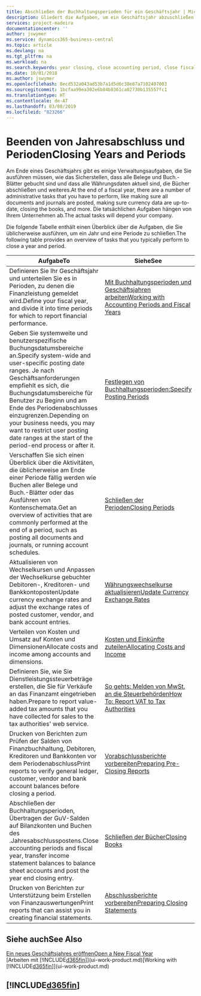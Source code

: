 ```yaml
---
title: Abschließen der Buchhaltungsperioden für ein Geschäftsjahr | Microsoft Docs
description: Gliedert die Aufgaben, um ein Geschäftsjahr abzuschließen oder Buchhaltungsperiode, beispielsweise der Belege und die Buch.-Blätter sind vergewissernd gebucht überprüfend und Bankguthaben.
services: project-madeira
documentationcenter: ''
author: jswymer
ms.service: dynamics365-business-central
ms.topic: article
ms.devlang: na
ms.tgt_pltfrm: na
ms.workload: na
ms.search.keywords: year closing, close accounting period, close fiscal year, bank account detailed trial balance
ms.date: 10/01/2018
ms.author: jswymer
ms.openlocfilehash: 8ecd532a043ad53b7a1d5d6c38e87a7102407003
ms.sourcegitcommit: 1bcfaa99ea302e6b84b8361ca02730b135557fc1
ms.translationtype: HT
ms.contentlocale: de-AT
ms.lasthandoff: 03/08/2019
ms.locfileid: "823266"
---
```

# <a name="closing-years-and-periods"></a><span data-ttu-id="21868-103">Beenden von Jahresabschluss und Perioden</span><span class="sxs-lookup"><span data-stu-id="21868-103">Closing Years and Periods</span></span>
<span data-ttu-id="21868-104">Am Ende eines Geschäftsjahrs gibt es einige Verwaltungsaufgaben, die Sie ausführen müssen, wie das Sicherstellen, dass alle Belege und Buch.-Blätter gebucht sind und dass alle Währungsdaten aktuell sind, die Bücher abschließen und weiteres.</span><span class="sxs-lookup"><span data-stu-id="21868-104">At the end of a fiscal year, there are a number of administrative tasks that you have to perform, like making sure all documents and journals are posted, making sure currency data are up-to-date, closing the books, and more.</span></span> <span data-ttu-id="21868-105">Die tatsächlichen Aufgaben hängen von Ihrem Unternehmen ab.</span><span class="sxs-lookup"><span data-stu-id="21868-105">The actual tasks will depend your company.</span></span>

<span data-ttu-id="21868-106">Die folgende Tabelle enthält einen Überblick über die Aufgaben, die Sie üblicherweise ausführen, um ein Jahr und eine Periode zu schließen.</span><span class="sxs-lookup"><span data-stu-id="21868-106">The following table provides an overview of tasks that you typically perform to close a year and period.</span></span>

| <span data-ttu-id="21868-107">Aufgabe</span><span class="sxs-lookup"><span data-stu-id="21868-107">To</span></span> | <span data-ttu-id="21868-108">Siehe</span><span class="sxs-lookup"><span data-stu-id="21868-108">See</span></span> |
| --- | --- |
| <span data-ttu-id="21868-109">Definieren Sie Ihr Geschäftsjahr und unterteilen Sie es in Perioden, zu denen die Finanzleistung gemeldet wird.</span><span class="sxs-lookup"><span data-stu-id="21868-109">Define your fiscal year, and divide it into time periods for which to report financial performance.</span></span> | [<span data-ttu-id="21868-110">Mit Buchhaltungsperioden und Geschäftsjahren arbeiten</span><span class="sxs-lookup"><span data-stu-id="21868-110">Working with Accounting Periods and Fiscal Years</span></span>](finance-accounting-periods-and-fiscal-years.md)|
| <span data-ttu-id="21868-111">Geben Sie systemweite und benutzerspezifische Buchungsdatumsbereiche an.</span><span class="sxs-lookup"><span data-stu-id="21868-111">Specify system-wide and user-specific posting date ranges.</span></span> <span data-ttu-id="21868-112">Je nach Geschäftsanforderungen empfiehlt es sich, die Buchungsdatumsbereiche für Benutzer zu Beginn und am Ende des Periodenabschlusses einzugrenzen.</span><span class="sxs-lookup"><span data-stu-id="21868-112">Depending on your business needs, you may want to restrict user posting date ranges at the start of the period-end process or after it.</span></span> |[<span data-ttu-id="21868-113">Festlegen von Buchhaltungsperioden:</span><span class="sxs-lookup"><span data-stu-id="21868-113">Specify Posting Periods</span></span>](finance-how-specify-posting-periods.md) |
| <span data-ttu-id="21868-114">Verschaffen Sie sich einen Überblick über die Aktivitäten, die üblicherweise am Ende einer Periode fällig werden wie Buchen aller Belege und Buch.-Blätter oder das Ausführen von Kontenschemata.</span><span class="sxs-lookup"><span data-stu-id="21868-114">Get an overview of activities that are commonly performed at the end of a period, such as posting all documents and journals, or running account schedules.</span></span> |[<span data-ttu-id="21868-115">Schließen der Perioden</span><span class="sxs-lookup"><span data-stu-id="21868-115">Closing Periods</span></span>](year-how-complete-period-end-processes.md) |
| <span data-ttu-id="21868-116">Aktualisieren von Wechselkursen und Anpassen der Wechselkurse gebuchter Debitoren-, Kreditoren- und Bankkontoposten</span><span class="sxs-lookup"><span data-stu-id="21868-116">Update currency exchange rates and adjust the exchange rates of posted customer, vendor, and bank account entries.</span></span> |[<span data-ttu-id="21868-117">Währungswechselkurse aktualisieren</span><span class="sxs-lookup"><span data-stu-id="21868-117">Update Currency Exchange Rates</span></span>](finance-how-update-currencies.md) |
| <span data-ttu-id="21868-118">Verteilen von Kosten und Umsatz auf Konten und Dimensionen</span><span class="sxs-lookup"><span data-stu-id="21868-118">Allocate costs and income among accounts and dimensions.</span></span> |[<span data-ttu-id="21868-119">Kosten und Einkünfte zuteilen</span><span class="sxs-lookup"><span data-stu-id="21868-119">Allocating Costs and Income</span></span>](year-allocate-costs-income.md) |
| <span data-ttu-id="21868-120">Definieren Sie, wie Sie Dienstleistungssteuerbeträge erstellen, die Sie für Verkäufe an das Finanzamt eingetrieben haben.</span><span class="sxs-lookup"><span data-stu-id="21868-120">Prepare to report value-added tax amounts that you have collected for sales to the tax authorities' web service.</span></span> |[<span data-ttu-id="21868-121">So gehts: Melden von MwSt. an die Steuerbehörden</span><span class="sxs-lookup"><span data-stu-id="21868-121">How To: Report VAT to Tax Authorities</span></span>](finance-how-report-vat.md)|
| <span data-ttu-id="21868-122">Drucken von Berichten zum Prüfen der Salden von Finanzbuchhaltung, Debitoren, Kreditoren und Bankkonten vor dem Periodenabschluss</span><span class="sxs-lookup"><span data-stu-id="21868-122">Print reports to verify general ledger, customer, vendor and bank account balances before closing a period.</span></span> |[<span data-ttu-id="21868-123">Vorabschlussberichte vorbereiten</span><span class="sxs-lookup"><span data-stu-id="21868-123">Preparing Pre-Closing Reports</span></span>](year-prepare-preclose-reports.md) |
| <span data-ttu-id="21868-124">Abschließen der Buchhaltungsperioden, Übertragen der GuV-Salden auf Bilanzkonten und Buchen des .Jahresabschlusspostens.</span><span class="sxs-lookup"><span data-stu-id="21868-124">Close accounting periods and fiscal year, transfer income statement balances to balance sheet accounts and post the year end closing entry.</span></span> |[<span data-ttu-id="21868-125">Schließen der Bücher</span><span class="sxs-lookup"><span data-stu-id="21868-125">Closing Books</span></span>](year-close-books.md) |
| <span data-ttu-id="21868-126">Drucken von Berichten zur Unterstützung beim Erstellen von Finanzauswertungen</span><span class="sxs-lookup"><span data-stu-id="21868-126">Print reports that can assist you in creating financial statements.</span></span> |[<span data-ttu-id="21868-127">Abschlussberichte vorbereiten</span><span class="sxs-lookup"><span data-stu-id="21868-127">Preparing Closing Statements</span></span>](year-prepare-close-statement.md) |

## <a name="see-also"></a><span data-ttu-id="21868-128">Siehe auch</span><span class="sxs-lookup"><span data-stu-id="21868-128">See Also</span></span>
[<span data-ttu-id="21868-129">Ein neues Geschäftsjahres eröffnen</span><span class="sxs-lookup"><span data-stu-id="21868-129">Open a New Fiscal Year</span></span>](finance-how-open-new-fiscal-year.md)  
<span data-ttu-id="21868-130">[Arbeiten mit [!INCLUDE[d365fin](includes/d365fin_md.md)]](ui-work-product.md)</span><span class="sxs-lookup"><span data-stu-id="21868-130">[Working with [!INCLUDE[d365fin](includes/d365fin_md.md)]](ui-work-product.md)</span></span>

## [!INCLUDE[d365fin](includes/free_trial_md.md)]  
 

